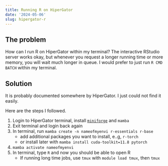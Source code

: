 ```yaml
---
title: Running R on HiperGator
date: '2024-05-06'
slug: hipergator-r
---
```


## The problem

How can I run R on HiperGator within my terminal? The interactive RStudio server works okay, but whenever you request a longer running time or more memory, you will wait much longer in queue. I would prefer to just run `R CMD BATCH` within my terminal.

## Solution

It is probably documented somewhere by HiperGator. I just could not find it easily.

Here are the steps I followed.

1.  Login to HiperGator terminal, install [`miniforge`](https://github.com/conda-forge/miniforge) and `mamba`
2.  Exit terminal and login back again
3.  In terminal, run `mamba create -n nameofmyenvi r-essentials r-base`
    -   add additional packages you want to install, e..g, `r-torch`
    -   or install later with `mamba install cuda-toolkit=11.8 pytorch`
4.  `mamba activate nameofmyenvi`
5.  In terminal, type `R` and now you should be able to open R
    -   If running long time jobs, use `tmux` with `module load tmux`, then `tmux`
